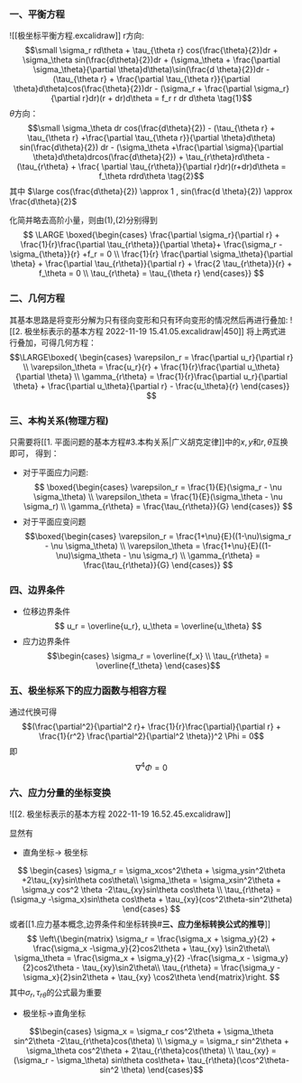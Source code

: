 ### 一、平衡方程

![[极坐标平衡方程.excalidraw]]
r方向:
$$\small
\sigma_r rd\theta + \tau_{\theta r} cos(\frac{\theta}{2})dr + \sigma_\theta sin(\frac{d\theta}{2})dr + (\sigma_\theta + \frac{\partial \sigma_\theta}{\partial \theta}d\theta)\sin(\frac{d \theta}{2})dr - (\tau_{\theta r} + \frac{\partial \tau_{\theta r}}{\partial \theta}d\theta)cos(\frac{\theta}{2})dr - (\sigma_r + \frac{\partial \sigma_r}{\partial r}dr)(r + dr)d\theta = f_r r dr d\theta
\tag{1}$$
$\theta$方向：
$$\small \sigma_\theta dr cos(\frac{d\theta}{2})  - (\tau_{\theta r} + \tau_{\theta r} +\frac{\partial \tau_{\theta r}}{\partial \theta}d\theta) sin(\frac{d\theta}{2}) dr - (\sigma_\theta +\frac{\partial \sigma}{\partial \theta}d\theta)drcos(\frac{d\theta}{2}) + \tau_{r\theta}rd\theta - (\tau_{r\theta} + \frac{ \partial \tau_{r\theta}}{\partial r}dr)(r+dr)d\theta = f_\theta rdrd\theta \tag{2}$$
其中
$\large cos(\frac{d\theta}{2}) \approx 1 , sin(\frac{d \theta}{2}) \approx \frac{d\theta}{2}$

化简并略去高阶小量，则由(1),(2)分别得到
$$
\LARGE
\boxed{\begin{cases}
\frac{\partial \sigma_r}{\partial r} + \frac{1}{r}\frac{\partial \tau_{r\theta}}{\partial \theta}+ \frac{\sigma_r -\sigma_{\theta}}{r} +f_r = 0 \\ 
\frac{1}{r} \frac{\partial \sigma_\theta}{\partial \theta} + \frac{\partial \tau_{r\theta}}{\partial r} + \frac{2 \tau_{r\theta}}{r} + f_\theta = 0 \\ 
\tau_{r\theta} = \tau_{\theta r}
\end{cases}}
$$

### 二、几何方程

其基本思路是将变形分解为只有径向变形和只有环向变形的情况然后再进行叠加: 
![[2. 极坐标表示的基本方程 2022-11-19 15.41.05.excalidraw|450]]
将上两式进行叠加，可得几何方程： 
$$\LARGE\boxed{
\begin{cases}
\varepsilon_r = \frac{\partial u_r}{\partial r} \\
\varepsilon_\theta = \frac{u_r}{r}  + \frac{1}{r}\frac{\partial u_\theta}{\partial \theta} \\
\gamma_{r\theta} = \frac{1}{r}\frac{\partial u_r}{\partial \theta} + \frac{\partial u_\theta}{\partial r} - \frac{u_\theta}{r}
\end{cases}}
$$

### 三、本构关系(物理方程)
只需要将[[1. 平面问题的基本方程#3.本构关系|广义胡克定律]]中的$x,y$和$r,\theta$互换即可， 得到：
- 对于平面应力问题: 
$$
\boxed{\begin{cases}
\varepsilon_r = \frac{1}{E}(\sigma_r - \nu \sigma_\theta) \\
\varepsilon_\theta = \frac{1}{E}(\sigma_\theta - \nu \sigma_r) \\
\gamma_{r\theta} = \frac{\tau_{r\theta}}{G}
\end{cases}}
$$
- 对于平面应变问题
$$\boxed{\begin{cases}
\varepsilon_r = \frac{1+\nu}{E}((1-\nu)\sigma_r - \nu \sigma_\theta) \\
\varepsilon_\theta = \frac{1+\nu}{E}((1-\nu)\sigma_\theta - \nu \sigma_r) \\
\gamma_{r\theta} = \frac{\tau_{r\theta}}{G}
\end{cases}}
$$
### 四、边界条件 
-  位移边界条件
$$
u_r = \overline{u_r}, u_\theta = \overline{u_\theta}
$$
- 应力边界条件
$$\begin{cases}
\sigma_r = \overline{f_x} \\
\tau_{r\theta} = \overline{f_\theta}
\end{cases}$$
### 五、极坐标系下的应力函数与相容方程

通过代换可得
$$(\frac{\partial^2}{\partial^2 r}+ \frac{1}{r}\frac{\partial}{\partial r} + \frac{1}{r^2} \frac{\partial^2}{\partial^2 \theta})^2 \Phi = 0$$
即$$\nabla^4 \Phi = 0$$
### 六、应力分量的坐标变换

![[2. 极坐标表示的基本方程 2022-11-19 16.52.45.excalidraw]]

显然有
- 直角坐标-> 极坐标

$$
\begin{cases}
\sigma_r = \sigma_xcos^2\theta + \sigma_ysin^2\theta +2\tau_{xy}sin\theta cos\theta\\
\sigma_\theta = \sigma_xsin^2\theta + \sigma_y cos^2 \theta -2\tau_{xy}sin\theta cos\theta \\
\tau_{r\theta} = (\sigma_y -\sigma_x)sin\theta cos\theta + \tau_{xy}(cos^2\theta-sin^2\theta)
\end{cases}
$$
或者[[1.应力基本概念,边界条件和坐标转换#**三、应力坐标转换公式的推导**]]
$$
\left\{\begin{matrix}
\sigma_r = \frac{\sigma_x + \sigma_y}{2} + \frac{\sigma_x -\sigma_y}{2}cos2\theta + \tau_{xy} \sin2\theta\\
\sigma_\theta = \frac{\sigma_x + \sigma_y}{2} -\frac{\sigma_x - \sigma_y}{2}cos2\theta - \tau_{xy}\sin2\theta\\
\tau_{r\theta} = \frac{\sigma_y - \sigma_x}{2}sin2\theta + \tau_{xy} \cos2\theta
\end{matrix}\right.
$$
其中$\sigma_r,\tau_{r\theta}$的公式最为重要
- 极坐标->直角坐标

$$\begin{cases}
\sigma_x = \sigma_r cos^2\theta + \sigma_\theta sin^2\theta -2\tau_{r\theta}cos(\theta) \\
\sigma_y = \sigma_r sin^2\theta + \sigma_\theta cos^2\theta + 2\tau_{r\theta}cos(\theta) \\
\tau_{xy} = (\sigma_r - \sigma_\theta) sin\theta cos\theta+ \tau_{r\theta}(\cos^2\theta-sin^2 \theta)
\end{cases}$$

